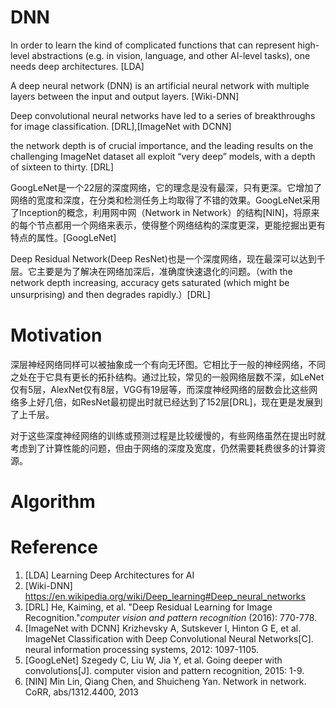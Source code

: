 # DNN

In order to learn the kind of complicated functions that can represent high-level abstractions (e.g. in vision, language, and other AI-level tasks), one needs deep architectures. [LDA]

A deep neural network (DNN) is an artificial neural network with multiple layers between the input and output layers. [Wiki-DNN]

Deep convolutional neural networks have led to a series of breakthroughs for image classification. [DRL],[ImageNet with DCNN]

the network depth is of crucial importance, and the leading results on the challenging ImageNet dataset all exploit “very deep” models, with a depth of sixteen to thirty. [DRL] 

GoogLeNet是一个22层的深度网络，它的理念是没有最深，只有更深。它增加了网络的宽度和深度，在分类和检测任务上均取得了不错的效果。GoogLeNet采用了Inception的概念，利用网中网（Network in Network）的结构[NIN]，将原来的每个节点都用一个网络来表示，使得整个网络结构的深度更深，更能挖掘出更有特点的属性。[GoogLeNet]

Deep Residual Network(Deep ResNet)也是一个深度网络，现在最深可以达到千层。它主要是为了解决在网络加深后，准确度快速退化的问题。（with the network depth increasing, accuracy gets saturated (which might be unsurprising) and then degrades rapidly.）[DRL]

# Motivation

深层神经网络同样可以被抽象成一个有向无环图。它相比于一般的神经网络，不同之处在于它具有更长的拓扑结构。通过比较，常见的一般网络层数不深，如LeNet仅有5层，AlexNet仅有8层，VGG有19层等，而深度神经网络的层数会比这些网络多上好几倍，如ResNet最初提出时就已经达到了152层[DRL]，现在更是发展到了上千层。

对于这些深度神经网络的训练或预测过程是比较缓慢的，有些网络虽然在提出时就考虑到了计算性能的问题，但由于网络的深度及宽度，仍然需要耗费很多的计算资源。

# Algorithm



# Reference

1. [LDA] Learning Deep Architectures for AI
2. [Wiki-DNN] https://en.wikipedia.org/wiki/Deep_learning#Deep_neural_networks
3. [DRL] He, Kaiming, et al. "Deep Residual Learning for Image Recognition."*computer vision and pattern recognition* (2016): 770-778.
4. [ImageNet with DCNN] Krizhevsky A, Sutskever I, Hinton G E, et al. ImageNet Classification with Deep Convolutional Neural Networks[C]. neural information processing systems, 2012: 1097-1105.
5. [GoogLeNet] Szegedy C, Liu W, Jia Y, et al. Going deeper with convolutions[J]. computer vision and pattern recognition, 2015: 1-9.
6. [NIN] Min Lin, Qiang Chen, and Shuicheng Yan. Network in network. CoRR, abs/1312.4400, 2013


